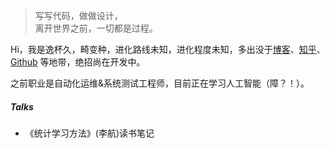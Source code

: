 > 写写代码，做做设计，  
> 离开世界之前，一切都是过程。

Hi，我是逸杯久，畸变种，进化路线未知，进化程度未知，多出没于[博客](https://yuzy007.github.io)、[知乎](https://www.zhihu.com/people/yi-bei-jiu-27/)、[Github](http://github.com/yuzy007) 等地带，绝招尚在开发中。

之前职业是自动化运维&系统测试工程师，目前正在学习人工智能（障？！）。

<!-- 一些作品和开源软件项目，👉 戳 [Portfolio](/portfolio)、[Github](http://github.com/yuzy007) -->


##### Talks

- 《统计学习方法》(李航)读书笔记

[1]: //yuzy007.github.io/2019/01/18/Statistical-learning-methods-c1/